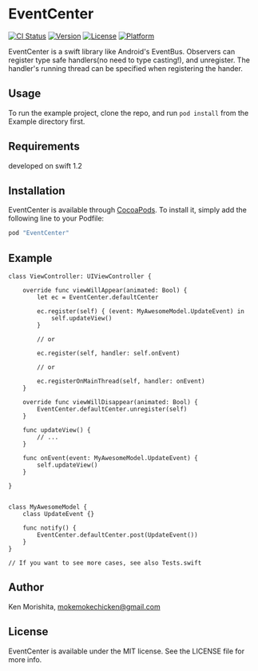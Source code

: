 # EventCenter

[![CI Status](http://img.shields.io/travis/mokemokechicken/EventCenter.svg?style=flat)](https://travis-ci.org/mokemokechicken/EventCenter)
[![Version](https://img.shields.io/cocoapods/v/EventCenter.svg?style=flat)](http://cocoapods.org/pods/EventCenter)
[![License](https://img.shields.io/cocoapods/l/EventCenter.svg?style=flat)](http://cocoapods.org/pods/EventCenter)
[![Platform](https://img.shields.io/cocoapods/p/EventCenter.svg?style=flat)](http://cocoapods.org/pods/EventCenter)

EventCenter is a swift library like Android's EventBus.
Observers can register type safe handlers(no need to type casting!), and unregister.
The handler's running thread can be specified when registering the hander.
 
## Usage

To run the example project, clone the repo, and run `pod install` from the Example directory first.

## Requirements

developed on swift 1.2

## Installation

EventCenter is available through [CocoaPods](http://cocoapods.org). To install
it, simply add the following line to your Podfile:


```ruby
pod "EventCenter"
```

## Example

```
class ViewController: UIViewController {

    override func viewWillAppear(animated: Bool) {
        let ec = EventCenter.defaultCenter

        ec.register(self) { (event: MyAwesomeModel.UpdateEvent) in
            self.updateView()
        }

        // or

        ec.register(self, handler: self.onEvent)

        // or

        ec.registerOnMainThread(self, handler: onEvent)
    }

    override func viewWillDisappear(animated: Bool) {
        EventCenter.defaultCenter.unregister(self)
    }

    func updateView() {
        // ...
    }

    func onEvent(event: MyAwesomeModel.UpdateEvent) {
        self.updateView()
    }

}


class MyAwesomeModel {
    class UpdateEvent {}

    func notify() {
        EventCenter.defaultCenter.post(UpdateEvent())
    }
}

// If you want to see more cases, see also Tests.swift
```


## Author

Ken Morishita, mokemokechicken@gmail.com


## License

EventCenter is available under the MIT license. See the LICENSE file for more info.
